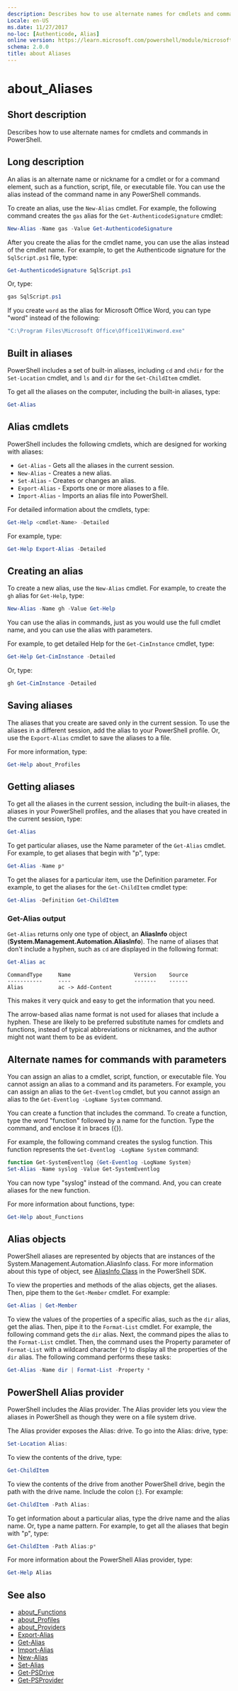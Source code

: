 ```yaml
---
description: Describes how to use alternate names for cmdlets and commands in PowerShell.
Locale: en-US
ms.date: 11/27/2017
no-loc: [Authenticode, Alias]
online version: https://learn.microsoft.com/powershell/module/microsoft.powershell.core/about/about_aliases?view=powershell-5.1&WT.mc_id=ps-gethelp
schema: 2.0.0
title: about Aliases
---
```

# about_Aliases

## Short description
Describes how to use alternate names for cmdlets and commands in PowerShell.

## Long description

An alias is an alternate name or nickname for a cmdlet or for a command
element, such as a function, script, file, or executable file. You can use the
alias instead of the command name in any PowerShell commands.

To create an alias, use the `New-Alias` cmdlet. For example, the following
command creates the `gas` alias for the `Get-AuthenticodeSignature` cmdlet:

```powershell
New-Alias -Name gas -Value Get-AuthenticodeSignature
```

After you create the alias for the cmdlet name, you can use the alias instead
of the cmdlet name. For example, to get the Authenticode signature for the
`SqlScript.ps1` file, type:

```powershell
Get-AuthenticodeSignature SqlScript.ps1
```

Or, type:

```powershell
gas SqlScript.ps1
```

If you create `word` as the alias for Microsoft Office Word, you can type
"word" instead of the following:

```powershell
"C:\Program Files\Microsoft Office\Office11\Winword.exe"
```

## Built in aliases

PowerShell includes a set of built-in aliases, including `cd` and `chdir` for
the `Set-Location` cmdlet, and `ls` and `dir` for the `Get-ChildItem` cmdlet.

To get all the aliases on the computer, including the built-in aliases, type:

```powershell
Get-Alias
```

## Alias cmdlets

PowerShell includes the following cmdlets, which are designed for working with
aliases:

- `Get-Alias` - Gets all the aliases in the current session.
- `New-Alias` - Creates a new alias.
- `Set-Alias` - Creates or changes an alias.
- `Export-Alias` - Exports one or more aliases to a file.
- `Import-Alias` - Imports an alias file into PowerShell.

For detailed information about the cmdlets, type:

```powershell
Get-Help <cmdlet-Name> -Detailed
```

For example, type:

```powershell
Get-Help Export-Alias -Detailed
```

## Creating an alias

To create a new alias, use the `New-Alias` cmdlet. For example, to create the
`gh` alias for `Get-Help`, type:

```powershell
New-Alias -Name gh -Value Get-Help
```

You can use the alias in commands, just as you would use the full cmdlet name,
and you can use the alias with parameters.

For example, to get detailed Help for the `Get-CimInstance` cmdlet, type:

```powershell
Get-Help Get-CimInstance -Detailed
```

Or, type:

```powershell
gh Get-CimInstance -Detailed
```

## Saving aliases

The aliases that you create are saved only in the current session. To use the
aliases in a different session, add the alias to your PowerShell profile. Or,
use the `Export-Alias` cmdlet to save the aliases to a file.

For more information, type:

```powershell
Get-Help about_Profiles
```

## Getting aliases

To get all the aliases in the current session, including the built-in aliases,
the aliases in your PowerShell profiles, and the aliases that you have created
in the current session, type:

```powershell
Get-Alias
```

To get particular aliases, use the Name parameter of the `Get-Alias` cmdlet. For
example, to get aliases that begin with "p", type:

```powershell
Get-Alias -Name p*
```

To get the aliases for a particular item, use the Definition parameter. For
example, to get the aliases for the `Get-ChildItem` cmdlet type:

```powershell
Get-Alias -Definition Get-ChildItem
```

### Get-Alias output

`Get-Alias` returns only one type of object, an **AliasInfo** object
(**System.Management.Automation.AliasInfo**). The name of aliases that don't
include a hyphen, such as `cd` are displayed in the following format:

```powershell
Get-Alias ac
```

```Output
CommandType     Name                    Version    Source
-----------     ----                    -------    ------
Alias           ac -> Add-Content
```

This makes it very quick and easy to get the information that you need.

The arrow-based alias name format is not used for aliases that include a
hyphen. These are likely to be preferred substitute names for cmdlets and
functions, instead of typical abbreviations or nicknames, and the author might
not want them to be as evident.

## Alternate names for commands with parameters

You can assign an alias to a cmdlet, script, function, or executable file. You
cannot assign an alias to a command and its parameters. For example, you can
assign an alias to the `Get-Eventlog` cmdlet, but you cannot assign an alias
to the `Get-Eventlog -LogName System` command.

You can create a function that includes the command. To create a function,
type the word "function" followed by a name for the function. Type the
command, and enclose it in braces ({}).

For example, the following command creates the syslog function. This function
represents the `Get-Eventlog -LogName System` command:

```powershell
function Get-SystemEventlog {Get-Eventlog -LogName System}
Set-Alias -Name syslog -Value Get-SystemEventlog
```

You can now type "syslog" instead of the command. And, you can create aliases
for the new function.

For more information about functions, type:

```powershell
Get-Help about_Functions
```

## Alias objects

PowerShell aliases are represented by objects that are instances of the
System.Management.Automation.AliasInfo class. For more information about this
type of object, see [AliasInfo Class][aliasinfo] in the PowerShell SDK.

To view the properties and methods of the alias objects, get the aliases.
Then, pipe them to the `Get-Member` cmdlet. For example:

```powershell
Get-Alias | Get-Member
```

To view the values of the properties of a specific alias, such as the `dir`
alias, get the alias. Then, pipe it to the `Format-List` cmdlet. For example,
the following command gets the `dir` alias. Next, the command pipes the alias
to the `Format-List` cmdlet. Then, the command uses the Property parameter of
`Format-List` with a wildcard character (`*`) to display all the properties of
the `dir` alias. The following command performs these tasks:

```powershell
Get-Alias -Name dir | Format-List -Property *
```

## PowerShell Alias provider

PowerShell includes the Alias provider. The Alias provider lets you view the
aliases in PowerShell as though they were on a file system drive.

The Alias provider exposes the Alias: drive. To go into the Alias: drive,
type:

```powershell
Set-Location Alias:
```

To view the contents of the drive, type:

```powershell
Get-ChildItem
```

To view the contents of the drive from another PowerShell drive, begin the
path with the drive name. Include the colon (:). For example:

```powershell
Get-ChildItem -Path Alias:
```

To get information about a particular alias, type the drive name and the alias
name. Or, type a name pattern. For example, to get all the aliases that begin
with "p", type:

```powershell
Get-ChildItem -Path Alias:p*
```

For more information about the PowerShell Alias provider, type:

```powershell
Get-Help Alias
```

## See also

- [about_Functions](about_Functions.md)
- [about_Profiles](about_Profiles.md)
- [about_Providers](about_Providers.md)
- [Export-Alias](xref:Microsoft.PowerShell.Utility.Export-Alias)
- [Get-Alias](xref:Microsoft.PowerShell.Utility.Get-Alias)
- [Import-Alias](xref:Microsoft.PowerShell.Utility.Import-Alias)
- [New-Alias](xref:Microsoft.PowerShell.Utility.New-Alias)
- [Set-Alias](xref:Microsoft.PowerShell.Utility.Set-Alias)
- [Get-PSDrive](xref:Microsoft.PowerShell.Management.Get-PSDrive)
- [Get-PSProvider](xref:Microsoft.PowerShell.Management.Get-PSProvider)

<!-- External links -->
[aliasinfo]: /dotnet/api/system.management.automation.aliasinfo
